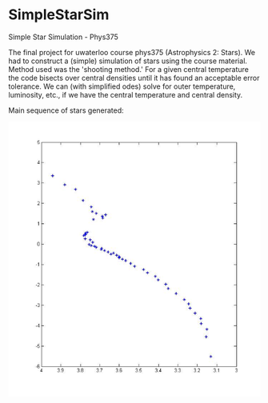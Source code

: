 SimpleStarSim
=====

Simple Star Simulation - Phys375

The final project for uwaterloo course phys375 (Astrophysics 2: Stars).  We had to construct a (simple) simulation of stars using the course material.  Method used was the 'shooting method.'  For a given central temperature the code bisects over central densities until it has found an acceptable error tolerance.  We can (with simplified odes) solve for outer temperature, luminosity, etc., if we have the central temperature and central density.

Main sequence of stars generated:

![Alt text](/main-sequence.jpg)

